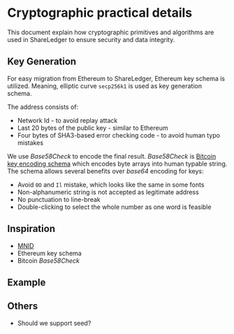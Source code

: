 # Cryptographic practical details
This document explain how cryptographic primitives and algorithms are used in ShareLedger to ensure security and data integrity.

## Key Generation
For easy migration from Ethereum to ShareLedger, Ethereum key schema is utilized. Meaning, elliptic curve `secp256k1` is used as key generation schema.


The address consists of:


* Network Id - to avoid replay attack
* Last 20 bytes of the public key - similar to Ethereum
* Four bytes of SHA3-based error checking code - to avoid human typo mistakes

We use *Base58Check* to encode the final result. *Base58Check* is [Bitcoin key encoding schema]( https://en.bitcoin.it/wiki/Base58Check_encoding ) which encodes byte arrays into human typable string. The schema allows several benefits over *base64* encoding for keys:
 
 
* Avoid `0O` and `Il` mistake, which looks like the same in some fonts
* Non-alphanumeric string is not accepted as legitimate address
* No punctuation to line-break
* Double-clicking to select the whole number as one word is feasible

## Inspiration
  * [MNID](https://github.com/uport-project/mnid)
  * Ethereum key schema
  * Bitcoin *Base58Check*


## Example

## Others


* Should we support seed?











